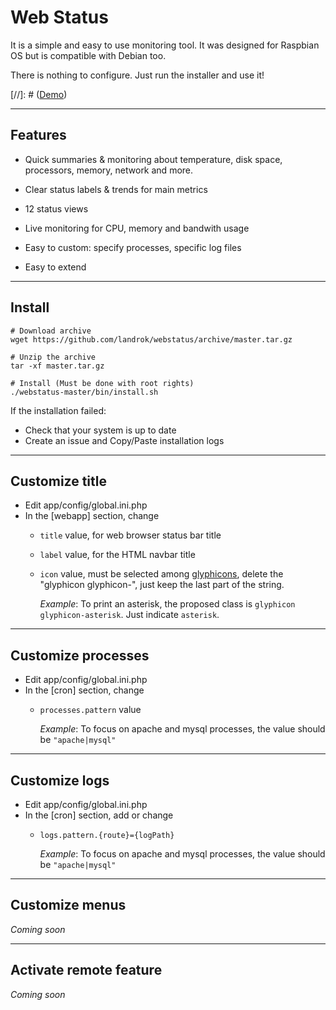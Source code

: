 Web Status
==========

It is a simple and easy to use monitoring tool. It was designed for 
Raspbian OS but is compatible with Debian too.

There is nothing to configure. Just run the installer and use it!

[//]: # ([Demo](http://example.com/webstatus/))

________________________________________________________________________

## Features

- Quick summaries & monitoring about temperature, disk space, 
  processors, memory, network and more.

- Clear status labels & trends for main metrics

- 12 status views

- Live monitoring for CPU, memory and bandwith usage

- Easy to custom: specify processes, specific log files

- Easy to extend

________________________________________________________________________

## Install

```shell
# Download archive
wget https://github.com/landrok/webstatus/archive/master.tar.gz

# Unzip the archive
tar -xf master.tar.gz

# Install (Must be done with root rights)
./webstatus-master/bin/install.sh

```

If the installation failed:

- Check that your system is up to date
- Create an issue and Copy/Paste installation logs

________________________________________________________________________

## Customize title

- Edit app/config/global.ini.php
- In the [webapp] section, change 
  - `title` value, for web browser status bar title
  - `label` value, for the HTML navbar title
  - `icon` value, must be selected among 
    [glyphicons](http://getbootstrap.com/components/), delete the
    "glyphicon glyphicon-", just keep the last part of the string.
    
    _Example_: To print an asterisk, the proposed class is 
    `glyphicon glyphicon-asterisk`. Just indicate `asterisk`.

________________________________________________________________________

## Customize processes

- Edit app/config/global.ini.php
- In the [cron] section, change 
  - `processes.pattern` value
  
    _Example_: To focus on apache and mysql processes, the value should 
    be `"apache|mysql"`

________________________________________________________________________

## Customize logs

- Edit app/config/global.ini.php
- In the [cron] section, add or change 
  - `logs.pattern.{route}={logPath}`

    _Example_: To focus on apache and mysql processes, the value should 
    be `"apache|mysql"`

________________________________________________________________________

## Customize menus

_Coming soon_

________________________________________________________________________

## Activate remote feature

_Coming soon_
